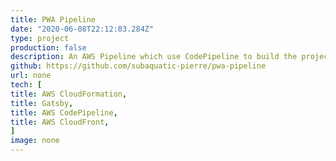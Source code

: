```yaml
---
title: PWA Pipeline
date: "2020-06-08T22:12:03.284Z"
type: project
production: false
description: An AWS Pipeline which use CodePipeline to build the project and CloudFront to host the project. A CloudFormation stack can be launched from the repo. Follow the instructions and you will have a React Application pipeline in production.
github: https://github.com/subaquatic-pierre/pwa-pipeline
url: none
tech: [
title: AWS CloudFormation,
title: Gatsby,
title: AWS CodePipeline,
title: AWS CloudFront,
]
image: none
---
```


